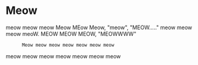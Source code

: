 # Meow
meow meow meow Meow MEow Meow, "meow", "MEOW....." meow meow meow meoW. 
          MEOW MEOW MEOW, "MEOWWWW"

          Meow meow meow meow meow meow meow 
meow meow meow meow meow meow meow
